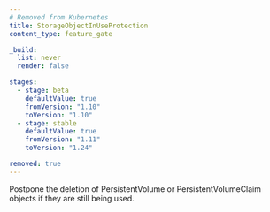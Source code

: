 ```yaml
---
# Removed from Kubernetes
title: StorageObjectInUseProtection
content_type: feature_gate

_build:
  list: never
  render: false

stages:
  - stage: beta 
    defaultValue: true
    fromVersion: "1.10"
    toVersion: "1.10"
  - stage: stable
    defaultValue: true
    fromVersion: "1.11"
    toVersion: "1.24"    

removed: true   
---
```

Postpone the deletion of PersistentVolume or
PersistentVolumeClaim objects if they are still being used.
